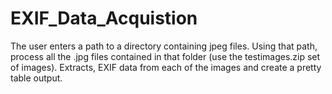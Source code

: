 # EXIF_Data_Acquistion
The user enters a path to a directory containing jpeg files. Using that path, process all the .jpg files contained in that folder  (use the testimages.zip set of images). Extracts, EXIF data from each of the images and create a pretty table output.
